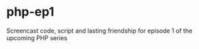 php-ep1
=======

Screencast code, script and lasting friendship for episode 1 of the upcoming PHP series
